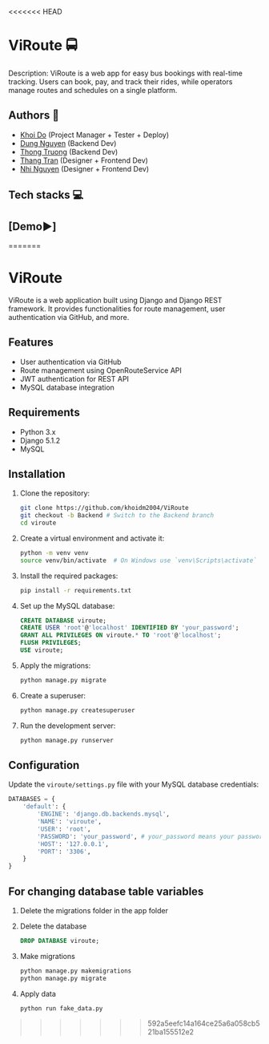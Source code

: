 <<<<<<< HEAD
# ViRoute 🚍
 Description: ViRoute is a web app for easy bus bookings with
 real-time tracking. Users can book, pay, and track their rides, while
 operators manage routes and schedules on a single platform.

## Authors 👷
- [Khoi Do](https://github.com/khoidm2004) (Project Manager + Tester + Deploy)
- [Dung Nguyen](https://github.com/pingviini314159) (Backend Dev)
- [Thong Truong](https://github.com/truonghoangthong) (Backend Dev)
- [Thang Tran](https://github.com/tranthangok) (Designer + Frontend Dev)
- [Nhi Nguyen](https://github.com/nhingnguyen) (Designer + Frontend Dev)

## Tech stacks 💻

## [Demo▶️]
=======
# ViRoute

ViRoute is a web application built using Django and Django REST framework. It provides functionalities for route management, user authentication via GitHub, and more.

## Features

- User authentication via GitHub
- Route management using OpenRouteService API
- JWT authentication for REST API
- MySQL database integration

## Requirements

- Python 3.x
- Django 5.1.2
- MySQL

## Installation

1. Clone the repository:

    ```bash
    git clone https://github.com/khoidm2004/ViRoute
    git checkout -b Backend # Switch to the Backend branch
    cd viroute
    ```
2. Create a virtual environment and activate it:

    ```bash
    python -m venv venv
    source venv/bin/activate  # On Windows use `venv\Scripts\activate`
    ```

3. Install the required packages:

    ```bash
    pip install -r requirements.txt
    ```

4. Set up the MySQL database:

    ```sql
    CREATE DATABASE viroute;
    CREATE USER 'root'@'localhost' IDENTIFIED BY 'your_password';
    GRANT ALL PRIVILEGES ON viroute.* TO 'root'@'localhost';
    FLUSH PRIVILEGES;
    USE viroute;
    ```

5. Apply the migrations:

    ```bash
    python manage.py migrate
    ```

6. Create a superuser:

    ```bash
    python manage.py createsuperuser
    ```

7. Run the development server:

    ```bash
    python manage.py runserver
    ```

## Configuration

Update the `viroute/settings.py` file with your MySQL database credentials:

```py
DATABASES = {
    'default': {
        'ENGINE': 'django.db.backends.mysql',
        'NAME': 'viroute',
        'USER': 'root',
        'PASSWORD': 'your_password', # your_password means your password ^_^! 
        'HOST': '127.0.0.1',
        'PORT': '3306',
    }
}
```

## For changing database table variables

1. Delete the migrations folder in the app folder

2. Delete the database

    ```sql
    DROP DATABASE viroute;
    ```

3. Make migrations

    ```bash
    python manage.py makemigrations
    python manage.py migrate
    ```

4. Apply data
    
    ```python
    python run fake_data.py
    ```
>>>>>>> 592a5eefc14a164ce25a6a058cb521ba155512e2
